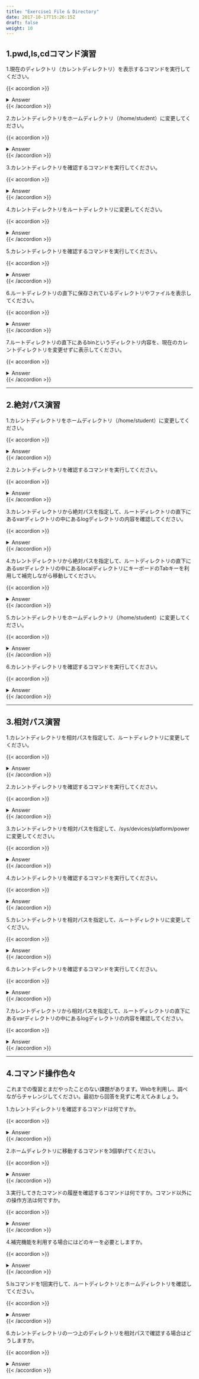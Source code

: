 ```yaml
---
title: "Exercise1 File & Directory"
date: 2017-10-17T15:26:15Z
draft: false
weight: 10
---
```


## 1.pwd,ls,cdコマンド演習

1.現在のディレクトリ（カレントディレクトリ）を表示するコマンドを実行してください。

{{< accordion >}}
<details style="margin-top: 10px;">
<summary>Answer</summary>
<div>
<pre>
$ pwd
/home/student
</pre>
</div>
</details>
{{< /accordion >}}

2.カレントディレクトリをホームディレクトリ（/home/student）に変更してください。

{{< accordion >}}
<details style="margin-top: 10px;">
<summary>Answer</summary>
<div>
<pre>
$ cd
</pre>

<pre>
$ cd ~
</pre>

<pre>
$ cd
/home/student
</pre>
</div>
</details>
{{< /accordion >}}

3.カレントディレクトリを確認するコマンドを実行してください。

{{< accordion >}}
<details style="margin-top: 10px;">
<summary>Answer</summary>
<div>
<pre>
$ pwd
/home/student
</pre>
</div>
</details>
{{< /accordion >}}

4.カレントディレクトリをルートディレクトリに変更してください。

{{< accordion >}}
<details style="margin-top: 10px;">
<summary>Answer</summary>
<div>
<pre>
$ cd /
</pre>
</div>
</details>
{{< /accordion >}}

5.カレントディレクトリを確認するコマンドを実行してください。

{{< accordion >}}
<details style="margin-top: 10px;">
<summary>Answer</summary>
<div>
<pre>
$ pwd
/
</pre>
</div>
</details>
{{< /accordion >}}

6.ルートディレクトリの直下に保存されているディレクトリやファイルを表示してください。

{{< accordion >}}
<details style="margin-top: 10px;">
<summary>Answer</summary>
<div>
<pre>
$ ls /
bin   dev  home  lib64  mnt  proc  run   srv  tmp  var
boot  etc  lib   media  opt  root  sbin  sys  usr
</pre>

<pre>
//カレントディレクトリが「/」の場合は「ls」だけでも確認できます。
$ ls
bin   dev  home  lib64  mnt  proc  run   srv  tmp  var
boot  etc  lib   media  opt  root  sbin  sys  usr
</pre>
</div>
</details>
{{< /accordion >}}


7.ルートディレクトリの直下にあるbinというディレクトリ内容を、現在のカレントディレクトリを変更せずに表示してください。

{{< accordion >}}
<details style="margin-top: 10px;">
<summary>Answer</summary>
<div>
<pre>
$ ls /bin
  VGAuthService                        glxgears                       nl-neightbl-list                         sg_unmap
  WebKitWebDriver                      glxinfo                        nl-pktloc-lookup                         sg_verify
  X                                    glxinfo64                      nl-qdisc-add                             sg_vpd
  Xorg                                 gneqn                          nl-qdisc-delete                          sg_wr_mode
  Xvnc                                 gnome-boxes                    nl-qdisc-list                            sg_write_buffer
  Xwayland                             gnome-calculator               nl-route-add                             sg_write_long
 '['                                   gnome-characters               nl-route-delete                          sg_write_same
  ac                                   gnome-control-center           nl-route-get                             sg_write_verify
  aconnect                             gnome-disk-image-mounter       nl-route-list                            sg_write_x
  addr2line                            gnome-disks                    nl-rule-list                             sg_xcopy
  alias                                gnome-font-viewer              nl-tctree-list                           sg_zone
  alsaloop                             gnome-help                     nl-util-addr                             sginfo
  alsamixer                            gnome-keyring                  nm                                       sgm_dd
  alsatplg                             gnome-keyring-3                nm-connection-editor                     sgp_dd
  alsaunmute                           gnome-keyring-daemon           nm-online                                sh
  amidi                                gnome-logs                     nmcli                                    sha1hmac
  amixer                               gnome-screenshot               nmtui                                    sha1sum
  amuFormat.sh                         gnome-session                  nmtui-connect                            sha224hmac
  anaconda-cleanup                     gnome-session-custom-session   nmtui-edit                               sha224sum
  anaconda-disable-nm-ibft-plugin      gnome-session-inhibit          nmtui-hostname                           sha256hmac
  analog                               gnome-session-quit             nohup                                    sha256sum
  aplay                                gnome-session-selector         notify-send                              sha384hmac
  aplaymidi                            gnome-shell                    nproc                                    sha384sum
  appstream-compose                    gnome-shell-extension-prefs    nroff                                    sha512hmac
  appstream-util                       gnome-shell-extension-tool     nsenter                                  sha512sum
  apropos                              gnome-shell-perf-tool          nslookup                                 showconsolefont
  ar                                   gnome-software                 nsupdate                                 showkey
  arch                                 gnome-system-monitor           numad                                    showrgb
  arecord                              gnome-terminal                 numfmt                                   shred
  arecordmidi                          gnome-text-editor              objcopy                                  shuf
  arpaname                             gnome-thumbnail-font           objdump                                  sim_lsmplugin
  as                                   gnroff                         od                                       simc_lsmplugin
  aseqdump                             gpasswd                        oddjob_request                           size
  aseqnet                              gpg                            open                                     skill
  aserver                              gpg-agent                      openssl                                  slabtop
  aspell                               gpg-connect-agent              openvt                                   sleep
  at                                   gpg-error                      orc-bugreport                            sliceprint
  atq                                  gpg-zip                        orca                                     slirp4netns
  atrm                                 gpg2                           os-prober                                sndfile-resample
  attr                                 gpgconf                        osinfo-db-export                         snice
  audit2allow                          gpgparsemail                   osinfo-db-import                         soelim
  audit2why                            gpgsm                          osinfo-db-path                           sort
  aulast                               gpgsplit                       osinfo-db-validate                       sotruss
  aulastlog                            gpgv                           osinfo-detect                            soundstretch
  ausyscall                            gpgv2                          osinfo-install-script                    speak-ng
  authselect                           gpic                           osinfo-query                             speaker-test
  auvirt                               gpio-event-mon                 ostree                                   speech-dispatcher
  awk                                  gpio-hammer                    over                                     spell
  axfer                                gprof                          p11-kit                                  spice-vdagent
  b2sum                                gr2fonttest                    pacat                                    split
  baobab                               grep                           pacmd                                    sprof
  base32                               grilo-test-ui-0.3              pactl                                    sqlite3
  base64                               grl-inspect-0.3                padsp                                    sscg
  basename                             grl-launch-0.3                 padsp-32                                 ssh
  bash                                 groff                          pam-panel-icon                           ssh-add
  bashbug                              grops                          pamon                                    ssh-agent
  bashbug-64                           grotty                         panelctl                                 ssh-copy-id
  batch                                groups                         pango-list                               ssh-keygen
  bc                                   grub2-editenv                  pango-view                               ssh-keyscan
  bccmd                                grub2-file                     paperconf                                sss_ssh_authorizedkeys
  bdftopcf                             grub2-fstest                   paplay                                   sss_ssh_knownhostsproxy
  bg                                   grub2-glue-efi                 paps                                     start-pulseaudio-x11
  blkiomon                             grub2-kbdcomp                  parec                                    startx
  blkparse                             grub2-menulst2cfg              parecord                                 stat
  blkrawverify                         grub2-mkfont                   passwd                                   states
  blktrace                             grub2-mkimage                  paste                                    stdbuf
  bluemoon                             grub2-mklayout                 pasuspender                              strace
  bluetooth-sendto                     grub2-mknetdir                 pathchk                                  strace-log-merge
  bluetoothctl                         grub2-mkpasswd-pbkdf2          pax11publish                             strings
  bno_plot.py                          grub2-mkrelpath                pbm2ppa                                  strip
  boltctl                              grub2-mkrescue                 pbmtpg                                   stty
  bond2team                            grub2-mkstandalone             pchrt                                    su
  bootctl                              grub2-script-check             pdf2dsc                                  sudo
  brltty                               grub2-syslinux2cfg             pdf2ps                                   sudoedit
  brltty-atb                           gs                             pdfdetach                                sudoreplay
  brltty-config                        gsettings                      pdffonts                                 sum
  brltty-ctb                           gsettings-data-convert         pdfimages                                sushi
  brltty-ktb                           gsf-office-thumbnailer         pdfinfo                                  symlinks
  brltty-lsinc                         gsnd                           pdfseparate                              sync
  brltty-trtxt                         gsoelim                        pdfsig                                   systemctl
  brltty-ttb                           gst-inspect-1.0                pdftocairo                               systemd-analyze
  brltty-tune                          gst-launch-1.0                 pdftohtml                                systemd-ask-password
  broadwayd                            gst-stats-1.0                  pdftoppm                                 systemd-cat
  brotli                               gst-typefind-1.0               pdftops                                  systemd-cgls
  btattach                             gtar                           pdftotext                                systemd-cgtop
  btmon                                gtbl                           pdfunite                                 systemd-delta
  btrace                               gtf                            peekfd                                   systemd-detect-virt
  btrecord                             gtk-launch                     perl                                     systemd-escape
  btreplay                             gtk-query-immodules-2.0-64     perl5.26.3                               systemd-firstboot
  btt                                  gtk-query-immodules-3.0-64     perldoc                                  systemd-hwdb
  buildah                              gtk-update-icon-cache          pflags                                   systemd-inhibit
  bunzip2                              gtroff                         pgrep                                    systemd-machine-id-setup
  busctl                               gunzip                         pic                                      systemd-mount
  bwrap                                gupnp-dlna-info-2.0            piconv                                   systemd-notify
  bzcat                                gupnp-dlna-ls-profiles-2.0     pidof                                    systemd-nspawn
  bzcmp                                gzexe                          pigz                                     systemd-path
  bzdiff                               gzip                           pinentry                                 systemd-resolve
  bzegrep                              hash                           pinentry-curses                          systemd-run
  bzfgrep                              hciattach                      pinentry-gtk                             systemd-socket-activate
  bzgrep                               hciconfig                      pinentry-gtk-2                           systemd-stdio-bridge
  bzip2                                hcidump                        pinfo                                    systemd-sysusers
  bzip2recover                         hcitool                        ping                                     systemd-tmpfiles
  bzless                               head                           pinky                                    systemd-tty-ask-password-agent
  bzmore                               hex2hcd                        pip-3                                    systemd-umount
  c++filt                              hexdump                        pip-3.6                                  tabs
  ca-legacy                            host                           pip3                                     tac
  cairo-sphinx                         hostid                         pip3.6                                   tail
  cal                                  hostname                       pipewire                                 tar
  calibrate_ppa                        hostnamectl                    pitchplay                                taskset
  canberra-boot                        hunspell                       pkaction                                 tbl
  canberra-gtk-play                    i386                           pkcheck                                  teamd
  cancel                               ibdev2netdev                   pkcon                                    teamdctl
  cancel.cups                          ibus                           pkexec                                   teamnl
  captoinfo                            ibus-daemon                    pkg-config                               tee
  cat                                  ibus-setup                     pkgconf                                  test
  catchsegv                            iceauth                        pkill                                    test_ppa
  catman                               iconv                          pkla-admin-identities                    testlibraw
  cd                                   id                             pkla-check-authorization                 tgz
  cd-convert                           idiag-socket-details           pkmon                                    tic
  cd-create-profile                    idn                            pkttyagent                               time
  cd-drive                             iecset                         pldd                                     timedatectl
  cd-fix-profile                       iio_event_monitor              plistutil                                timeout
  cd-iccdump                           iio_generic_buffer             plymouth                                 tload
  cd-info                              info                           pmap                                     tmon
  cd-it8                               infocmp                        pnm2ppa                                  toe
  cd-paranoia                          infotocap                      pod2man                                  top
  cd-read                              install                        pod2text                                 totem
  cdda-player                          instperf                       pod2usage                                totem-video-thumbnailer
  celtdec051                           ionice                         podman                                   touch
  celtenc051                           ipcalc                         post-grohtml                             tpm2_activatecredential
  centrino-decode                      ipcmk                          powernow-k8-decode                       tpm2_certify
  chacl                                ipcrm                          ppdc                                     tpm2_create
  chage                                ipcs                           ppdhtml                                  tpm2_createpolicy
  chardetect                           iptc                           ppdi                                     tpm2_createprimary
  chattr                               isdv4-serial-inputattach       ppdmerge                                 tpm2_dictionarylockout
  chcat                                iso-info                       ppdpo                                    tpm2_encryptdecrypt
  chcon                                iso-read                       pr                                       tpm2_evictcontrol
  checkmodule                          isodebug                       pre-grohtml                              tpm2_getcap
  checkpolicy                          isodump                        precat                                   tpm2_getmanufec
  cheese                               isoinfo                        preconv                                  tpm2_getpubak
  chfn                                 isosize                        preunzip                                 tpm2_getpubek
  chgrp                                isovfy                         prezip                                   tpm2_getrandom
  chmem                                ispell                         prezip-bin                               tpm2_hash
  chmod                                itstool                        printenv                                 tpm2_hmac
  chown                                jimsh                          printf                                   tpm2_listpersistent
  chrome-gnome-shell                   jobs                           prlimit                                  tpm2_load
  chronyc                              join                           prtstat                                  tpm2_loadexternal
  chrt                                 jose                           ps                                       tpm2_makecredential
  chsh                                 journalctl                     ps2ascii                                 tpm2_nvdefine
  chvt                                 json_reformat                  ps2epsi                                  tpm2_nvlist
  ciptool                              json_verify                    ps2pdf                                   tpm2_nvread
  cksum                                kbd_mode                       ps2pdf12                                 tpm2_nvreadlock
  clear                                kbdinfo                        ps2pdf13                                 tpm2_nvrelease
  clevis                               kbdrate                        ps2pdf14                                 tpm2_nvwrite
  clevis-decrypt                       kbxutil                        ps2pdfwr                                 tpm2_pcrevent
  clevis-decrypt-sss                   kdumpctl                       ps2ps                                    tpm2_pcrextend
  clevis-decrypt-tang                  kernel-install                 ps2ps2                                   tpm2_pcrlist
  clevis-decrypt-tpm2                  keyctl                         psfaddtable                              tpm2_quote
  clevis-encrypt-sss                   kill                           psfgettable                              tpm2_rc_decode
  clevis-encrypt-tang                  killall                        psfstriptable                            tpm2_readpublic
  clevis-encrypt-tpm2                  kmod                           psfxtable                                tpm2_rsadecrypt
  clevis-luks-bind                     kvm_stat                       pslog                                    tpm2_rsaencrypt
  clevis-luks-unbind                   l2ping                         pstree                                   tpm2_send
  clevis-luks-unlock                   l2test                         pstree.x11                               tpm2_sign
  cmp                                  last                           ptaskset                                 tpm2_startup
  cockpit-bridge                       lastb                          ptx                                      tpm2_takeownership
  col                                  lastcomm                       pulseaudio                               tpm2_unseal
  colcrt                               lastlog                        pwd                                      tpm2_verifysignature
  colormgr                             lchfn                          pwdx                                     tput
  colrm                                lchsh                          pwmake                                   tr
  column                               ld                             pwscore                                  tracepath
  comm                                 ld.bfd                         pydoc-3                                  tracker
  command                              ld.gold                        pydoc3                                   tree
  compress                             ldd                            pydoc3.6                                 troff
  consolehelper                        less                           python3                                  true
  consolehelper-gtk                    lessecho                       python3.6                                truncate
  coredumpctl                          lesskey                        python3.6m                               trust
  cp                                   lesspipe.sh                    pyvenv-3                                 tset
  cpio                                 lexgrog                        pyvenv-3.6                               tsort
  cpupower                             libieee1284_test               qemu-ga                                  tty
  cronnext                             libinput                       qemu-img                                 turbostat
  crontab                              libtar                         qemu-io                                  type
  csplit                               libwacom-list-local-devices    qemu-keymap                              tzselect
  csslint-0.6                          link                           qemu-nbd                                 ucs2any
  cups-calibrate                       linux-boot-prober              qemu-pr-helper                           udevadm
  cupstestdsc                          linux32                        qmi-firmware-update                      udisksctl
  cupstestppd                          linux64                        qmi-network                              ul
  curl                                 liveinst                       qmicli                                   ulimit
  cut                                  ln                             quota                                    ulockmgr_server
  cvt                                  loadkeys                       quotasync                                umask
  cvtsudoers                           loadunimap                     ranlib                                   umax_pp
  date                                 locale                         rarian-example                           umount
  db_archive                           localectl                      rarian-sk-config                         unalias
  db_checkpoint                        localedef                      rarian-sk-extract                        uname
  db_deadlock                          locate                         rarian-sk-gen-uuid                       uname26
  db_dump                              logger                         rarian-sk-get-cl                         uncompress
  db_dump185                           login                          rarian-sk-get-content-list               unexpand
  db_hotbackup                         loginctl                       rarian-sk-get-extended-content-list      unicode_start
  db_load                              logname                        rarian-sk-get-scripts                    unicode_stop
  db_log_verify                        look                           rarian-sk-install                        uniq
  db_printlog                          lp                             rarian-sk-migrate                        unix2dos
  db_recover                           lp.cups                        rarian-sk-preinstall                     unix2mac
  db_replicate                         lpoptions                      rarian-sk-rebuild                        unlink
  db_stat                              lpq                            rarian-sk-update                         unlz4
  db_tuner                             lpq.cups                       raw                                      unpigz
  db_upgrade                           lpr                            rctest                                   unshare
  db_verify                            lpr.cups                       read                                     unversioned-python
  dbilogstrip                          lprm                           readelf                                  unxz
  dbiprof                              lprm.cups                      readlink                                 unzip
  dbus-binding-tool                    lpstat                         readmult                                 unzipsfx
  dbus-cleanup-sockets                 lpstat.cups                    realpath                                 update-ca-trust
  dbus-daemon                          ls                             recode-sr-latin                          update-crypto-policies
  dbus-launch                          lsattr                         red                                      update-desktop-database
  dbus-monitor                         lsblk                          rename                                   update-gtk-immodules
  dbus-run-session                     lscpu                          renew-dummy-cert                         update-mime-database
  dbus-send                            lsgpio                         renice                                   updatedb
  dbus-test-tool                       lsiio                          report-cli                               upower
  dbus-update-activation-environment   lsinitrd                       report-gtk                               uptime
  dbus-uuidgen                         lsipc                          reporter-rhtsupport                      usb-devices
  dc                                   lslocks                        reporter-upload                          usbhid-dump
  dconf                                lslogins                       rescan-scsi-bus.sh                       userformat
  dd                                   lsmcli                         reset                                    userinfo
  deallocvt                            lsmd                           resizecons                               usermount
  delv                                 lsmem                          resolvectl                               userpasswd
  desktop-file-edit                    lsns                           rev                                      users
  desktop-file-install                 lsof                           rfcomm                                   usleep
  desktop-file-validate                lsscsi                         rm                                       utmpdump
  detect_ppa                           lsusb                          rmdir                                    uuidgen
  df                                   lsusb.py                       rnano                                    uuidparse
  dfu-tool                             lua                            rngtest                                  uz
  diff                                 luac                           rofiles-fuse                             vdir
  diff3                                luksmeta                       rpcbind                                  vdo
  diffpp                               lz                             rpcinfo                                  vdodmeventd
  dig                                  lz4                            rpm                                      vdodumpconfig
  dir                                  lz4c                           rpm2archive                              vdoforcerebuild
  dircolors                            lz4cat                         rpm2cpio                                 vdoformat
  dirmngr                              lzop                           rpmdb                                    vdoprepareupgrade
  dirmngr-client                       mac2unix                       rpmkeys                                  vdoreadonly
  dirname                              machinectl                     rpmquery                                 vdostats
  dmesg                                make-dummy-cert                rpmverify                                verify_blkparse
  dnf                                  makedb                         rsync                                    vi
  dnf-3                                man                            rsyslog-recover-qi.pl                    view
  dnsdomainname                        mandb                          run-parts                                vim
  domainname                           manpath                        run-with-aspell                          vimdiff
  dos2unix                             mapscrn                        runc                                     vimtutor
  dracut                               mattrib                        runcon                                   vlock
  driverless                           mbadblocks                     rvi                                      vm-support
  du                                   mbim-network                   rview                                    vmhgfs-fuse
  dumpiso                              mbimcli                        rvim                                     vmstat
  dumpkeys                             mcat                           rxe_cfg                                  vmtoolsd
  dvcont                               mcd                            sandbox                                  vmware-checkvm
  dwp                                  mcheck                         sane-find-scanner                        vmware-guestproxycerttool
  easy_install-3                       mclasserase                    satyr                                    vmware-hgfsclient
  easy_install-3.6                     mcomp                          sbcdec                                   vmware-namespace-cmd
  echo                                 mcookie                        sbcenc                                   vmware-rpctool
  ed                                   mcopy                          sbcinfo                                  vmware-toolbox-cmd
  edid-decode                          mcpp                           scanimage                                vmware-user
  egrep                                md5sum                         scp                                      vmware-user-suid-wrapper
  eject                                mdel                           scp-dbus-service                         vmware-vgauth-cmd
  elfedit                              mdeltree                       script                                   vmware-vmblock-fuse
  encguess                             mdir                           scriptreplay                             vmware-xferlogs
  enchant-2                            mdu                            scrollkeeper-config                      vncconfig
  enchant-lsmod-2                      mesg                           scrollkeeper-extract                     vncpasswd
  enscript                             metacity                       scrollkeeper-gen-seriesid                vstp
  env                                  metacity-message               scrollkeeper-get-cl                      w
  envsubst                             mformat                        scrollkeeper-get-content-list            wait
  eog                                  minfo                          scrollkeeper-get-extended-content-list   wall
  eps2eps                              mkafmmap                       scrollkeeper-get-index-from-docpath      watch
  eqn                                  mkdir                          scrollkeeper-get-toc-from-docpath        watchgnupg
  escputil                             mkfifo                         scrollkeeper-get-toc-from-id             wavpack
  espeak-ng                            mkfontdir                      scrollkeeper-install                     wc
  eutp                                 mkfontscale                    scrollkeeper-preinstall                  wdctl
  evince                               mkhybrid                       scrollkeeper-rebuilddb                   wget
  evince-previewer                     mkinitrd                       scrollkeeper-uninstall                   whatis
  evince-thumbnailer                   mkisofs                        scrollkeeper-update                      whereis
  evmctl                               mkmanifest                     scsi-rescan                              which
  ex                                   mknod                          scsi_logging_level                       whiptail
  exempi                               mkrfc2734                      scsi_mandat                              who
  exiv2                                mktemp                         scsi_readcap                             whoami
  expand                               mlabel                         scsi_ready                               wnck-urgency-monitor
  expr                                 mmc-tool                       scsi_satl                                word-list-compress
  factor                               mmcli                          scsi_start                               write
  fallocate                            mmd                            scsi_stop                                wvgain
  false                                mmount                         scsi_temperature                         wvtag
  fc                                   mmove                          sdiff                                    wvunpack
  fc-cache                             modulemd-validator-v1          sdptool                                  x86_64
  fc-cache-64                          monitor-sensor                 sealert                                  x86_64-redhat-linux-gnu-pkg-config
  fc-cat                               more                           secon                                    x86_energy_perf_policy
  fc-conflist                          mount                          secret-tool                              xargs
  fc-list                              mountpoint                     sed                                      xauth
  fc-match                             mousetweaks                    sedismod                                 xbrlapi
  fc-pattern                           mpartition                     sedispol                                 xdg-desktop-icon
  fc-query                             mpris-proxy                    semodule_expand                          xdg-desktop-menu
  fc-scan                              mrd                            semodule_link                            xdg-email
  fc-validate                          mren                           semodule_package                         xdg-icon-resource
  fg                                   msgattrib                      semodule_unpackage                       xdg-mime
  fgconsole                            msgcat                         sendiso                                  xdg-open
  fgrep                                msgcmp                         seq                                      xdg-screensaver
  file                                 msgcomm                        sessreg                                  xdg-settings
  file-roller                          msgconv                        setarch                                  xdg-user-dir
  fincore                              msgen                          setfacl                                  xdg-user-dirs-gtk-update
  find                                 msgexec                        setfattr                                 xdg-user-dirs-update
  findmnt                              msgfilter                      setfont                                  xdpyinfo
  fips-finish-install                  msgfmt                         setkeycodes                              xdriinfo
  fips-mode-setup                      msggrep                        setleds                                  xev
  fipscheck                            msginit                        setmetamode                              xgamma
  fipshmac                             msgmerge                       setpriv                                  xgettext
  firefox                              msgunfmt                       setsid                                   xhost
  firewall-cmd                         msguniq                        setterm                                  xinit
  firewall-offline-cmd                 mshortname                     setup-nsssysinit                         xinput
  flatpak                              mshowfat                       setup-nsssysinit.sh                      xkbcomp
  flatpak-bisect                       mtools                         setvtrgb                                 xkill
  flatpak-coredumpctl                  mtoolstest                     setxkbmap                                xlsatoms
  flock                                mtype                          sftp                                     xlsclients
  fmt                                  mutter                         sg                                       xlsfonts
  fold                                 mv                             sg_bg_ctl                                xmlcatalog
  fonttosfnt                           mxtar                          sg_compare_and_write                     xmllint
  foomatic-rip                         mzip                           sg_copy_results                          xmlsec1
  fprintd-delete                       namei                          sg_dd                                    xmlwf
  fprintd-enroll                       nano                           sg_decode_sense                          xmodmap
  fprintd-list                         nautilus                       sg_emc_trespass                          xorg-x11-fonts-update-dirs
  fprintd-verify                       nautilus-autorun-software      sg_format                                xprop
  free                                 nautilus-sendto                sg_get_config                            xrandr
  fribidi                              nc                             sg_get_lba_status                        xrdb
  funzip                               ncat                           sg_ident                                 xrefresh
  fuse-overlayfs                       ndctl                          sg_inq                                   xset
  fusermount                           ndptool                        sg_logs                                  xsetpointer
  fwupdmgr                             nenscript                      sg_luns                                  xsetroot
  g13                                  neqn                           sg_map                                   xsetwacom
  gapplication                         netstat                        sg_map26                                 xsltproc
  gatttool                             newgidmap                      sg_modes                                 xstdcmap
  gawk                                 newgrp                         sg_opcodes                               xvinfo
  gcalccmd                             newuidmap                      sg_persist                               xwininfo
  gcm-calibrate                        nf-ct-add                      sg_prevent                               xxd
  gcm-import                           nf-ct-list                     sg_raw                                   xz
  gcm-inspect                          nf-exp-add                     sg_rbuf                                  xzcat
  gcm-picker                           nf-exp-delete                  sg_rdac                                  xzcmp
  gcm-viewer                           nf-exp-list                    sg_read                                  xzdec
  gconf-merge-tree                     nf-log                         sg_read_attr                             xzdiff
  gconftool-2                          nf-monitor                     sg_read_block_limits                     xzegrep
  gcr-viewer                           nf-queue                       sg_read_buffer                           xzfgrep
  gdbm_dump                            ngettext                       sg_read_long                             xzgrep
  gdbm_load                            nice                           sg_readcap                               xzless
  gdbmtool                             nisdomainname                  sg_reassign                              xzmore
  gdbus                                nl                             sg_referrals                             yelp
  gdk-pixbuf-query-loaders-64          nl-addr-add                    sg_rep_zones                             yelp-build
  gdk-pixbuf-thumbnailer               nl-addr-delete                 sg_requests                              yelp-check
  gdmflexiserver                       nl-addr-list                   sg_reset                                 yelp-new
  gedit                                nl-class-add                   sg_reset_wp                              yes
  gencat                               nl-class-delete                sg_rmsn                                  ypdomainname
  genisoimage                          nl-class-list                  sg_rtpg                                  yum
  genl-ctrl-list                       nl-classid-lookup              sg_safte                                 zcat
  geqn                                 nl-cls-add                     sg_sanitize                              zcmp
  getconf                              nl-cls-delete                  sg_sat_identify                          zdiff
  getent                               nl-cls-list                    sg_sat_phy_event                         zegrep
  getfacl                              nl-fib-lookup                  sg_sat_read_gplog                        zenity
  getfattr                             nl-link-enslave                sg_sat_set_features                      zfgrep
  getkeycodes                          nl-link-ifindex2name           sg_scan                                  zforce
  getopt                               nl-link-list                   sg_seek                                  zgrep
  getopts                              nl-link-name2ifindex           sg_senddiag                              zip
  gettext                              nl-link-release                sg_ses                                   zipcloak
  gettext.sh                           nl-link-set                    sg_ses_microcode                         zipgrep
  ghostscript                          nl-link-stats                  sg_start                                 zipinfo
  gio                                  nl-list-caches                 sg_stpg                                  zipnote
  gio-querymodules-64                  nl-list-sockets                sg_stream_ctl                            zipsplit
  gjs                                  nl-monitor                     sg_sync                                  zless
  gjs-console                          nl-neigh-add                   sg_test_rwbuf                            zmore
  gkbd-keyboard-display                nl-neigh-delete                sg_timestamp                             znew
  glib-compile-schemas                 nl-neigh-list                  sg_turs                                  zsoelim
</pre>

<pre>
//カレントディレクトリが「/」の場合は「/」無しでも確認できます。
$ ls bin
VGAuthService                        glxgears                       nl-neightbl-list                         sg_unmap
WebKitWebDriver                      glxinfo                        nl-pktloc-lookup                         sg_verify
X                                    glxinfo64                      nl-qdisc-add                             sg_vpd
Xorg                                 gneqn                          nl-qdisc-delete                          sg_wr_mode
Xvnc                                 gnome-boxes                    nl-qdisc-list                            sg_write_buffer
Xwayland                             gnome-calculator               nl-route-add                             sg_write_long
'['                                   gnome-characters               nl-route-delete                          sg_write_same
ac                                   gnome-control-center           nl-route-get                             sg_write_verify
aconnect                             gnome-disk-image-mounter       nl-route-list                            sg_write_x
addr2line                            gnome-disks                    nl-rule-list                             sg_xcopy
alias                                gnome-font-viewer              nl-tctree-list                           sg_zone
alsaloop                             gnome-help                     nl-util-addr                             sginfo
alsamixer                            gnome-keyring                  nm                                       sgm_dd
alsatplg                             gnome-keyring-3                nm-connection-editor                     sgp_dd
alsaunmute                           gnome-keyring-daemon           nm-online                                sh
amidi                                gnome-logs                     nmcli                                    sha1hmac
amixer                               gnome-screenshot               nmtui                                    sha1sum
amuFormat.sh                         gnome-session                  nmtui-connect                            sha224hmac
anaconda-cleanup                     gnome-session-custom-session   nmtui-edit                               sha224sum
anaconda-disable-nm-ibft-plugin      gnome-session-inhibit          nmtui-hostname                           sha256hmac
analog                               gnome-session-quit             nohup                                    sha256sum
aplay                                gnome-session-selector         notify-send                              sha384hmac
aplaymidi                            gnome-shell                    nproc                                    sha384sum
appstream-compose                    gnome-shell-extension-prefs    nroff                                    sha512hmac
appstream-util                       gnome-shell-extension-tool     nsenter                                  sha512sum
apropos                              gnome-shell-perf-tool          nslookup                                 showconsolefont
ar                                   gnome-software                 nsupdate                                 showkey
arch                                 gnome-system-monitor           numad                                    showrgb
arecord                              gnome-terminal                 numfmt                                   shred
arecordmidi                          gnome-text-editor              objcopy                                  shuf
arpaname                             gnome-thumbnail-font           objdump                                  sim_lsmplugin
as                                   gnroff                         od                                       simc_lsmplugin
aseqdump                             gpasswd                        oddjob_request                           size
aseqnet                              gpg                            open                                     skill
aserver                              gpg-agent                      openssl                                  slabtop
aspell                               gpg-connect-agent              openvt                                   sleep
at                                   gpg-error                      orc-bugreport                            sliceprint
atq                                  gpg-zip                        orca                                     slirp4netns
atrm                                 gpg2                           os-prober                                sndfile-resample
attr                                 gpgconf                        osinfo-db-export                         snice
audit2allow                          gpgparsemail                   osinfo-db-import                         soelim
audit2why                            gpgsm                          osinfo-db-path                           sort
aulast                               gpgsplit                       osinfo-db-validate                       sotruss
aulastlog                            gpgv                           osinfo-detect                            soundstretch
ausyscall                            gpgv2                          osinfo-install-script                    speak-ng
authselect                           gpic                           osinfo-query                             speaker-test
auvirt                               gpio-event-mon                 ostree                                   speech-dispatcher
awk                                  gpio-hammer                    over                                     spell
axfer                                gprof                          p11-kit                                  spice-vdagent
b2sum                                gr2fonttest                    pacat                                    split
baobab                               grep                           pacmd                                    sprof
base32                               grilo-test-ui-0.3              pactl                                    sqlite3
base64                               grl-inspect-0.3                padsp                                    sscg
basename                             grl-launch-0.3                 padsp-32                                 ssh
bash                                 groff                          pam-panel-icon                           ssh-add
bashbug                              grops                          pamon                                    ssh-agent
bashbug-64                           grotty                         panelctl                                 ssh-copy-id
batch                                groups                         pango-list                               ssh-keygen
bc                                   grub2-editenv                  pango-view                               ssh-keyscan
bccmd                                grub2-file                     paperconf                                sss_ssh_authorizedkeys
bdftopcf                             grub2-fstest                   paplay                                   sss_ssh_knownhostsproxy
bg                                   grub2-glue-efi                 paps                                     start-pulseaudio-x11
blkiomon                             grub2-kbdcomp                  parec                                    startx
blkparse                             grub2-menulst2cfg              parecord                                 stat
blkrawverify                         grub2-mkfont                   passwd                                   states
blktrace                             grub2-mkimage                  paste                                    stdbuf
bluemoon                             grub2-mklayout                 pasuspender                              strace
bluetooth-sendto                     grub2-mknetdir                 pathchk                                  strace-log-merge
bluetoothctl                         grub2-mkpasswd-pbkdf2          pax11publish                             strings
bno_plot.py                          grub2-mkrelpath                pbm2ppa                                  strip
boltctl                              grub2-mkrescue                 pbmtpg                                   stty
bond2team                            grub2-mkstandalone             pchrt                                    su
bootctl                              grub2-script-check             pdf2dsc                                  sudo
brltty                               grub2-syslinux2cfg             pdf2ps                                   sudoedit
brltty-atb                           gs                             pdfdetach                                sudoreplay
brltty-config                        gsettings                      pdffonts                                 sum
brltty-ctb                           gsettings-data-convert         pdfimages                                sushi
brltty-ktb                           gsf-office-thumbnailer         pdfinfo                                  symlinks
brltty-lsinc                         gsnd                           pdfseparate                              sync
brltty-trtxt                         gsoelim                        pdfsig                                   systemctl
brltty-ttb                           gst-inspect-1.0                pdftocairo                               systemd-analyze
brltty-tune                          gst-launch-1.0                 pdftohtml                                systemd-ask-password
broadwayd                            gst-stats-1.0                  pdftoppm                                 systemd-cat
brotli                               gst-typefind-1.0               pdftops                                  systemd-cgls
btattach                             gtar                           pdftotext                                systemd-cgtop
btmon                                gtbl                           pdfunite                                 systemd-delta
btrace                               gtf                            peekfd                                   systemd-detect-virt
btrecord                             gtk-launch                     perl                                     systemd-escape
btreplay                             gtk-query-immodules-2.0-64     perl5.26.3                               systemd-firstboot
btt                                  gtk-query-immodules-3.0-64     perldoc                                  systemd-hwdb
buildah                              gtk-update-icon-cache          pflags                                   systemd-inhibit
bunzip2                              gtroff                         pgrep                                    systemd-machine-id-setup
busctl                               gunzip                         pic                                      systemd-mount
bwrap                                gupnp-dlna-info-2.0            piconv                                   systemd-notify
bzcat                                gupnp-dlna-ls-profiles-2.0     pidof                                    systemd-nspawn
bzcmp                                gzexe                          pigz                                     systemd-path
bzdiff                               gzip                           pinentry                                 systemd-resolve
bzegrep                              hash                           pinentry-curses                          systemd-run
bzfgrep                              hciattach                      pinentry-gtk                             systemd-socket-activate
bzgrep                               hciconfig                      pinentry-gtk-2                           systemd-stdio-bridge
bzip2                                hcidump                        pinfo                                    systemd-sysusers
bzip2recover                         hcitool                        ping                                     systemd-tmpfiles
bzless                               head                           pinky                                    systemd-tty-ask-password-agent
bzmore                               hex2hcd                        pip-3                                    systemd-umount
c++filt                              hexdump                        pip-3.6                                  tabs
ca-legacy                            host                           pip3                                     tac
cairo-sphinx                         hostid                         pip3.6                                   tail
cal                                  hostname                       pipewire                                 tar
calibrate_ppa                        hostnamectl                    pitchplay                                taskset
canberra-boot                        hunspell                       pkaction                                 tbl
canberra-gtk-play                    i386                           pkcheck                                  teamd
cancel                               ibdev2netdev                   pkcon                                    teamdctl
cancel.cups                          ibus                           pkexec                                   teamnl
captoinfo                            ibus-daemon                    pkg-config                               tee
cat                                  ibus-setup                     pkgconf                                  test
catchsegv                            iceauth                        pkill                                    test_ppa
catman                               iconv                          pkla-admin-identities                    testlibraw
cd                                   id                             pkla-check-authorization                 tgz
cd-convert                           idiag-socket-details           pkmon                                    tic
cd-create-profile                    idn                            pkttyagent                               time
cd-drive                             iecset                         pldd                                     timedatectl
cd-fix-profile                       iio_event_monitor              plistutil                                timeout
cd-iccdump                           iio_generic_buffer             plymouth                                 tload
cd-info                              info                           pmap                                     tmon
cd-it8                               infocmp                        pnm2ppa                                  toe
cd-paranoia                          infotocap                      pod2man                                  top
cd-read                              install                        pod2text                                 totem
cdda-player                          instperf                       pod2usage                                totem-video-thumbnailer
celtdec051                           ionice                         podman                                   touch
celtenc051                           ipcalc                         post-grohtml                             tpm2_activatecredential
centrino-decode                      ipcmk                          powernow-k8-decode                       tpm2_certify
chacl                                ipcrm                          ppdc                                     tpm2_create
chage                                ipcs                           ppdhtml                                  tpm2_createpolicy
chardetect                           iptc                           ppdi                                     tpm2_createprimary
chattr                               isdv4-serial-inputattach       ppdmerge                                 tpm2_dictionarylockout
chcat                                iso-info                       ppdpo                                    tpm2_encryptdecrypt
chcon                                iso-read                       pr                                       tpm2_evictcontrol
checkmodule                          isodebug                       pre-grohtml                              tpm2_getcap
checkpolicy                          isodump                        precat                                   tpm2_getmanufec
cheese                               isoinfo                        preconv                                  tpm2_getpubak
chfn                                 isosize                        preunzip                                 tpm2_getpubek
chgrp                                isovfy                         prezip                                   tpm2_getrandom
chmem                                ispell                         prezip-bin                               tpm2_hash
chmod                                itstool                        printenv                                 tpm2_hmac
chown                                jimsh                          printf                                   tpm2_listpersistent
chrome-gnome-shell                   jobs                           prlimit                                  tpm2_load
chronyc                              join                           prtstat                                  tpm2_loadexternal
chrt                                 jose                           ps                                       tpm2_makecredential
chsh                                 journalctl                     ps2ascii                                 tpm2_nvdefine
chvt                                 json_reformat                  ps2epsi                                  tpm2_nvlist
ciptool                              json_verify                    ps2pdf                                   tpm2_nvread
cksum                                kbd_mode                       ps2pdf12                                 tpm2_nvreadlock
clear                                kbdinfo                        ps2pdf13                                 tpm2_nvrelease
clevis                               kbdrate                        ps2pdf14                                 tpm2_nvwrite
clevis-decrypt                       kbxutil                        ps2pdfwr                                 tpm2_pcrevent
clevis-decrypt-sss                   kdumpctl                       ps2ps                                    tpm2_pcrextend
clevis-decrypt-tang                  kernel-install                 ps2ps2                                   tpm2_pcrlist
clevis-decrypt-tpm2                  keyctl                         psfaddtable                              tpm2_quote
clevis-encrypt-sss                   kill                           psfgettable                              tpm2_rc_decode
clevis-encrypt-tang                  killall                        psfstriptable                            tpm2_readpublic
clevis-encrypt-tpm2                  kmod                           psfxtable                                tpm2_rsadecrypt
clevis-luks-bind                     kvm_stat                       pslog                                    tpm2_rsaencrypt
clevis-luks-unbind                   l2ping                         pstree                                   tpm2_send
clevis-luks-unlock                   l2test                         pstree.x11                               tpm2_sign
cmp                                  last                           ptaskset                                 tpm2_startup
cockpit-bridge                       lastb                          ptx                                      tpm2_takeownership
col                                  lastcomm                       pulseaudio                               tpm2_unseal
colcrt                               lastlog                        pwd                                      tpm2_verifysignature
colormgr                             lchfn                          pwdx                                     tput
colrm                                lchsh                          pwmake                                   tr
column                               ld                             pwscore                                  tracepath
comm                                 ld.bfd                         pydoc-3                                  tracker
command                              ld.gold                        pydoc3                                   tree
compress                             ldd                            pydoc3.6                                 troff
consolehelper                        less                           python3                                  true
consolehelper-gtk                    lessecho                       python3.6                                truncate
coredumpctl                          lesskey                        python3.6m                               trust
cp                                   lesspipe.sh                    pyvenv-3                                 tset
cpio                                 lexgrog                        pyvenv-3.6                               tsort
cpupower                             libieee1284_test               qemu-ga                                  tty
cronnext                             libinput                       qemu-img                                 turbostat
crontab                              libtar                         qemu-io                                  type
csplit                               libwacom-list-local-devices    qemu-keymap                              tzselect
csslint-0.6                          link                           qemu-nbd                                 ucs2any
cups-calibrate                       linux-boot-prober              qemu-pr-helper                           udevadm
cupstestdsc                          linux32                        qmi-firmware-update                      udisksctl
cupstestppd                          linux64                        qmi-network                              ul
curl                                 liveinst                       qmicli                                   ulimit
cut                                  ln                             quota                                    ulockmgr_server
cvt                                  loadkeys                       quotasync                                umask
cvtsudoers                           loadunimap                     ranlib                                   umax_pp
date                                 locale                         rarian-example                           umount
db_archive                           localectl                      rarian-sk-config                         unalias
db_checkpoint                        localedef                      rarian-sk-extract                        uname
db_deadlock                          locate                         rarian-sk-gen-uuid                       uname26
db_dump                              logger                         rarian-sk-get-cl                         uncompress
db_dump185                           login                          rarian-sk-get-content-list               unexpand
db_hotbackup                         loginctl                       rarian-sk-get-extended-content-list      unicode_start
db_load                              logname                        rarian-sk-get-scripts                    unicode_stop
db_log_verify                        look                           rarian-sk-install                        uniq
db_printlog                          lp                             rarian-sk-migrate                        unix2dos
db_recover                           lp.cups                        rarian-sk-preinstall                     unix2mac
db_replicate                         lpoptions                      rarian-sk-rebuild                        unlink
db_stat                              lpq                            rarian-sk-update                         unlz4
db_tuner                             lpq.cups                       raw                                      unpigz
db_upgrade                           lpr                            rctest                                   unshare
db_verify                            lpr.cups                       read                                     unversioned-python
dbilogstrip                          lprm                           readelf                                  unxz
dbiprof                              lprm.cups                      readlink                                 unzip
dbus-binding-tool                    lpstat                         readmult                                 unzipsfx
dbus-cleanup-sockets                 lpstat.cups                    realpath                                 update-ca-trust
dbus-daemon                          ls                             recode-sr-latin                          update-crypto-policies
dbus-launch                          lsattr                         red                                      update-desktop-database
dbus-monitor                         lsblk                          rename                                   update-gtk-immodules
dbus-run-session                     lscpu                          renew-dummy-cert                         update-mime-database
dbus-send                            lsgpio                         renice                                   updatedb
dbus-test-tool                       lsiio                          report-cli                               upower
dbus-update-activation-environment   lsinitrd                       report-gtk                               uptime
dbus-uuidgen                         lsipc                          reporter-rhtsupport                      usb-devices
dc                                   lslocks                        reporter-upload                          usbhid-dump
dconf                                lslogins                       rescan-scsi-bus.sh                       userformat
dd                                   lsmcli                         reset                                    userinfo
deallocvt                            lsmd                           resizecons                               usermount
delv                                 lsmem                          resolvectl                               userpasswd
desktop-file-edit                    lsns                           rev                                      users
desktop-file-install                 lsof                           rfcomm                                   usleep
desktop-file-validate                lsscsi                         rm                                       utmpdump
detect_ppa                           lsusb                          rmdir                                    uuidgen
df                                   lsusb.py                       rnano                                    uuidparse
dfu-tool                             lua                            rngtest                                  uz
diff                                 luac                           rofiles-fuse                             vdir
diff3                                luksmeta                       rpcbind                                  vdo
diffpp                               lz                             rpcinfo                                  vdodmeventd
dig                                  lz4                            rpm                                      vdodumpconfig
dir                                  lz4c                           rpm2archive                              vdoforcerebuild
dircolors                            lz4cat                         rpm2cpio                                 vdoformat
dirmngr                              lzop                           rpmdb                                    vdoprepareupgrade
dirmngr-client                       mac2unix                       rpmkeys                                  vdoreadonly
dirname                              machinectl                     rpmquery                                 vdostats
dmesg                                make-dummy-cert                rpmverify                                verify_blkparse
dnf                                  makedb                         rsync                                    vi
dnf-3                                man                            rsyslog-recover-qi.pl                    view
dnsdomainname                        mandb                          run-parts                                vim
domainname                           manpath                        run-with-aspell                          vimdiff
dos2unix                             mapscrn                        runc                                     vimtutor
dracut                               mattrib                        runcon                                   vlock
driverless                           mbadblocks                     rvi                                      vm-support
du                                   mbim-network                   rview                                    vmhgfs-fuse
dumpiso                              mbimcli                        rvim                                     vmstat
dumpkeys                             mcat                           rxe_cfg                                  vmtoolsd
dvcont                               mcd                            sandbox                                  vmware-checkvm
dwp                                  mcheck                         sane-find-scanner                        vmware-guestproxycerttool
easy_install-3                       mclasserase                    satyr                                    vmware-hgfsclient
easy_install-3.6                     mcomp                          sbcdec                                   vmware-namespace-cmd
echo                                 mcookie                        sbcenc                                   vmware-rpctool
ed                                   mcopy                          sbcinfo                                  vmware-toolbox-cmd
edid-decode                          mcpp                           scanimage                                vmware-user
egrep                                md5sum                         scp                                      vmware-user-suid-wrapper
eject                                mdel                           scp-dbus-service                         vmware-vgauth-cmd
elfedit                              mdeltree                       script                                   vmware-vmblock-fuse
encguess                             mdir                           scriptreplay                             vmware-xferlogs
enchant-2                            mdu                            scrollkeeper-config                      vncconfig
enchant-lsmod-2                      mesg                           scrollkeeper-extract                     vncpasswd
enscript                             metacity                       scrollkeeper-gen-seriesid                vstp
env                                  metacity-message               scrollkeeper-get-cl                      w
envsubst                             mformat                        scrollkeeper-get-content-list            wait
eog                                  minfo                          scrollkeeper-get-extended-content-list   wall
eps2eps                              mkafmmap                       scrollkeeper-get-index-from-docpath      watch
eqn                                  mkdir                          scrollkeeper-get-toc-from-docpath        watchgnupg
escputil                             mkfifo                         scrollkeeper-get-toc-from-id             wavpack
espeak-ng                            mkfontdir                      scrollkeeper-install                     wc
eutp                                 mkfontscale                    scrollkeeper-preinstall                  wdctl
evince                               mkhybrid                       scrollkeeper-rebuilddb                   wget
evince-previewer                     mkinitrd                       scrollkeeper-uninstall                   whatis
evince-thumbnailer                   mkisofs                        scrollkeeper-update                      whereis
evmctl                               mkmanifest                     scsi-rescan                              which
ex                                   mknod                          scsi_logging_level                       whiptail
exempi                               mkrfc2734                      scsi_mandat                              who
exiv2                                mktemp                         scsi_readcap                             whoami
expand                               mlabel                         scsi_ready                               wnck-urgency-monitor
expr                                 mmc-tool                       scsi_satl                                word-list-compress
factor                               mmcli                          scsi_start                               write
fallocate                            mmd                            scsi_stop                                wvgain
false                                mmount                         scsi_temperature                         wvtag
fc                                   mmove                          sdiff                                    wvunpack
fc-cache                             modulemd-validator-v1          sdptool                                  x86_64
fc-cache-64                          monitor-sensor                 sealert                                  x86_64-redhat-linux-gnu-pkg-config
fc-cat                               more                           secon                                    x86_energy_perf_policy
fc-conflist                          mount                          secret-tool                              xargs
fc-list                              mountpoint                     sed                                      xauth
fc-match                             mousetweaks                    sedismod                                 xbrlapi
fc-pattern                           mpartition                     sedispol                                 xdg-desktop-icon
fc-query                             mpris-proxy                    semodule_expand                          xdg-desktop-menu
fc-scan                              mrd                            semodule_link                            xdg-email
fc-validate                          mren                           semodule_package                         xdg-icon-resource
fg                                   msgattrib                      semodule_unpackage                       xdg-mime
fgconsole                            msgcat                         sendiso                                  xdg-open
fgrep                                msgcmp                         seq                                      xdg-screensaver
file                                 msgcomm                        sessreg                                  xdg-settings
file-roller                          msgconv                        setarch                                  xdg-user-dir
fincore                              msgen                          setfacl                                  xdg-user-dirs-gtk-update
find                                 msgexec                        setfattr                                 xdg-user-dirs-update
findmnt                              msgfilter                      setfont                                  xdpyinfo
fips-finish-install                  msgfmt                         setkeycodes                              xdriinfo
fips-mode-setup                      msggrep                        setleds                                  xev
fipscheck                            msginit                        setmetamode                              xgamma
fipshmac                             msgmerge                       setpriv                                  xgettext
firefox                              msgunfmt                       setsid                                   xhost
firewall-cmd                         msguniq                        setterm                                  xinit
firewall-offline-cmd                 mshortname                     setup-nsssysinit                         xinput
flatpak                              mshowfat                       setup-nsssysinit.sh                      xkbcomp
flatpak-bisect                       mtools                         setvtrgb                                 xkill
flatpak-coredumpctl                  mtoolstest                     setxkbmap                                xlsatoms
flock                                mtype                          sftp                                     xlsclients
fmt                                  mutter                         sg                                       xlsfonts
fold                                 mv                             sg_bg_ctl                                xmlcatalog
fonttosfnt                           mxtar                          sg_compare_and_write                     xmllint
foomatic-rip                         mzip                           sg_copy_results                          xmlsec1
fprintd-delete                       namei                          sg_dd                                    xmlwf
fprintd-enroll                       nano                           sg_decode_sense                          xmodmap
fprintd-list                         nautilus                       sg_emc_trespass                          xorg-x11-fonts-update-dirs
fprintd-verify                       nautilus-autorun-software      sg_format                                xprop
free                                 nautilus-sendto                sg_get_config                            xrandr
fribidi                              nc                             sg_get_lba_status                        xrdb
funzip                               ncat                           sg_ident                                 xrefresh
fuse-overlayfs                       ndctl                          sg_inq                                   xset
fusermount                           ndptool                        sg_logs                                  xsetpointer
fwupdmgr                             nenscript                      sg_luns                                  xsetroot
g13                                  neqn                           sg_map                                   xsetwacom
gapplication                         netstat                        sg_map26                                 xsltproc
gatttool                             newgidmap                      sg_modes                                 xstdcmap
gawk                                 newgrp                         sg_opcodes                               xvinfo
gcalccmd                             newuidmap                      sg_persist                               xwininfo
gcm-calibrate                        nf-ct-add                      sg_prevent                               xxd
gcm-import                           nf-ct-list                     sg_raw                                   xz
gcm-inspect                          nf-exp-add                     sg_rbuf                                  xzcat
gcm-picker                           nf-exp-delete                  sg_rdac                                  xzcmp
gcm-viewer                           nf-exp-list                    sg_read                                  xzdec
gconf-merge-tree                     nf-log                         sg_read_attr                             xzdiff
gconftool-2                          nf-monitor                     sg_read_block_limits                     xzegrep
gcr-viewer                           nf-queue                       sg_read_buffer                           xzfgrep
gdbm_dump                            ngettext                       sg_read_long                             xzgrep
gdbm_load                            nice                           sg_readcap                               xzless
gdbmtool                             nisdomainname                  sg_reassign                              xzmore
gdbus                                nl                             sg_referrals                             yelp
gdk-pixbuf-query-loaders-64          nl-addr-add                    sg_rep_zones                             yelp-build
gdk-pixbuf-thumbnailer               nl-addr-delete                 sg_requests                              yelp-check
gdmflexiserver                       nl-addr-list                   sg_reset                                 yelp-new
gedit                                nl-class-add                   sg_reset_wp                              yes
gencat                               nl-class-delete                sg_rmsn                                  ypdomainname
genisoimage                          nl-class-list                  sg_rtpg                                  yum
genl-ctrl-list                       nl-classid-lookup              sg_safte                                 zcat
geqn                                 nl-cls-add                     sg_sanitize                              zcmp
getconf                              nl-cls-delete                  sg_sat_identify                          zdiff
getent                               nl-cls-list                    sg_sat_phy_event                         zegrep
getfacl                              nl-fib-lookup                  sg_sat_read_gplog                        zenity
getfattr                             nl-link-enslave                sg_sat_set_features                      zfgrep
getkeycodes                          nl-link-ifindex2name           sg_scan                                  zforce
getopt                               nl-link-list                   sg_seek                                  zgrep
getopts                              nl-link-name2ifindex           sg_senddiag                              zip
gettext                              nl-link-release                sg_ses                                   zipcloak
gettext.sh                           nl-link-set                    sg_ses_microcode                         zipgrep
ghostscript                          nl-link-stats                  sg_start                                 zipinfo
gio                                  nl-list-caches                 sg_stpg                                  zipnote
gio-querymodules-64                  nl-list-sockets                sg_stream_ctl                            zipsplit
gjs                                  nl-monitor                     sg_sync                                  zless
gjs-console                          nl-neigh-add                   sg_test_rwbuf                            zmore
gkbd-keyboard-display                nl-neigh-delete                sg_timestamp                             znew
glib-compile-schemas                 nl-neigh-list                  sg_turs                                  zsoelim
</pre>
</div>
</details>
{{< /accordion >}}

***

## 2.絶対パス演習

1.カレントディレクトリをホームディレクトリ（/home/student）に変更してください。

{{< accordion >}}
<details style="margin-top: 10px;">
<summary>Answer</summary>
<div>
<pre>
$ cd
</pre>

<pre>
$ cd ~
</pre>

<pre>
$ cd /home/student
</pre>
</div>
</details>
{{< /accordion >}}

2.カレントディレクトリを確認するコマンドを実行してください。

{{< accordion >}}
<details style="margin-top: 10px;">
<summary>Answer</summary>
<div>
<pre>
$ pwd
/home/student
</pre>
</div>
</details>
{{< /accordion >}}

3.カレントディレクトリから絶対パスを指定して、ルートディレクトリの直下にあるvarディレクトリの中にあるlogディレクトリの内容を確認してください。

{{< accordion >}}
<details style="margin-top: 10px;">
<summary>Answer</summary>
<div>
<pre>
$ ls /var/log/
README      audit              btmp    cups             dnf.rpm.log  glusterfs   libvirt   private  secure             sssd   wtmp
Xorg.9.log  boot.log           chrony  dnf.librepo.log  firewalld    hawkey.log  maillog   qemu-ga  speech-dispatcher  swtpm
anaconda    boot.log-20200128  cron    dnf.log          gdm          lastlog     messages  samba    spooler            tuned
</pre>
</div>
</details>
{{< /accordion >}}

4.カレントディレクトリから絶対パスを指定して、ルートディレクトリの直下にあるusrディレクトリの中にあるlocalディレクトリにキーボードのTabキーを利用して補完しながら移動してください。

{{< accordion >}}
<details style="margin-top: 10px;">
<summary>Answer</summary>
<div>
<pre>
$ cd /u[Tab]/lo[Tab]
$ pwd
/usr/local
</pre>
</div>
</details>
{{< /accordion >}}

5.カレントディレクトリをホームディレクトリ（/home/student）に変更してください。

{{< accordion >}}
<details style="margin-top: 10px;">
<summary>Answer</summary>
<div>
<pre>
$ cd
</pre>

<pre>
$ cd ~
</pre>

<pre>
$ cd /home/student
</pre>
</div>
</details>
{{< /accordion >}}

6.カレントディレクトリを確認するコマンドを実行してください。

{{< accordion >}}
<details style="margin-top: 10px;">
<summary>Answer</summary>
<div>
<pre>
$ pwd
/home/student
</pre>
</div>
</details>
{{< /accordion >}}

***

## 3.相対パス演習

1.カレントディレクトリを相対パスを指定して、ルートディレクトリに変更してください。

{{< accordion >}}
<details style="margin-top: 10px;">
<summary>Answer</summary>
<div>
<pre>
$ cd ../../
</pre>
</div>
</details>
{{< /accordion >}}

2.カレントディレクトリを確認するコマンドを実行してください。

{{< accordion >}}
<details style="margin-top: 10px;">
<summary>Answer</summary>
<div>
<pre>
$ pwd
/
</pre>
</div>
</details>
{{< /accordion >}}

3.カレントディレクトリを相対パスを指定して、/sys/devices/platform/powerに変更してください。

{{< accordion >}}
<details style="margin-top: 10px;">
<summary>Answer</summary>
<div>
<pre>
$ cd sys/devices/platform/power
</pre>
</div>
</details>
{{< /accordion >}}

4.カレントディレクトリを確認するコマンドを実行してください。

{{< accordion >}}
<details style="margin-top: 10px;">
<summary>Answer</summary>
<div>
<pre>
$ pwd
/sys/devices/platform/power
</pre>
</div>
</details>
{{< /accordion >}}

5.カレントディレクトリを相対パスを指定して、ルートディレクトリに変更してください。

{{< accordion >}}
<details style="margin-top: 10px;">
<summary>Answer</summary>
<div>
<pre>
$ cd ../../../../
</pre>
</div>
</details>
{{< /accordion >}}

6.カレントディレクトリを確認するコマンドを実行してください。

{{< accordion >}}
<details style="margin-top: 10px;">
<summary>Answer</summary>
<div>
<pre>
$ pwd
/
</pre>
</div>
</details>
{{< /accordion >}}

7.カレントディレクトリから相対パスを指定して、ルートディレクトリの直下にあるvarディレクトリの中にあるlogディレクトリの内容を確認してください。

{{< accordion >}}
<details style="margin-top: 10px;">
<summary>Answer</summary>
<div>
<pre>
$ ls var/log
  README      audit              btmp    cups             dnf.rpm.log  glusterfs   libvirt   private  secure             sssd   wtmp
  Xorg.9.log  boot.log           chrony  dnf.librepo.log  firewalld    hawkey.log  maillog   qemu-ga  speech-dispatcher  swtpm
  anaconda    boot.log-20200128  cron    dnf.log          gdm          lastlog     messages  samba    spooler            tuned
</pre>
</div>
</details>
{{< /accordion >}}

***

## 4.コマンド操作色々

これまでの復習とまだやったことのない課題があります。Webを利用し、調べながらチャレンジしてください。最初から回答を見ずに考えてみましょう。

1.カレントディレクトリを確認するコマンドは何ですか。

{{< accordion >}}
<details style="margin-top: 10px;">
<summary>Answer</summary>
<div>
<pre>
$ pwd
</pre>
</div>
</details>
{{< /accordion >}}

2.ホームディレクトリに移動するコマンドを3個挙げてください。

{{< accordion >}}
<details style="margin-top: 10px;">
<summary>Answer</summary>
<div>
<pre>
$ cd
</pre>

<pre>
$ cd ~
</pre>

<pre>
$ cd /home/student
</pre>
</div>
</details>
{{< /accordion >}}

3.実行してきたコマンドの履歴を確認するコマンドは何ですか。コマンド以外にの操作方法は何ですか。

{{< accordion >}}
<details style="margin-top: 10px;">
<summary>Answer</summary>
<div>
<pre>
$ history
</pre>

<pre>
キーボードの[↑]キーを押す
</pre>
</div>
</details>
{{< /accordion >}}

4.補完機能を利用する場合にはどのキーを必要としますか。

{{< accordion >}}
<details style="margin-top: 10px;">
<summary>Answer</summary>
<div>
<pre>
[Tab]キー
</pre>
</div>
</details>
{{< /accordion >}}

5.lsコマンドを1回実行して、ルートディレクトリとホームディレクトリを確認してください。

{{< accordion >}}
<details style="margin-top: 10px;">
<summary>Answer</summary>
<div>
<pre>
$ ls / /home
/:
bin  boot  dev  etc  home  lib  lib64  media  mnt  opt  proc  root  run  sbin  srv  sys  tmp  usr  var
  
/home:
student
</pre>
</div>
</details>
{{< /accordion >}}

6.カレントディレクトリの一つ上のディレクトリを相対パスで確認する場合はどうしますか。

{{< accordion >}}
<details style="margin-top: 10px;">
<summary>Answer</summary>
<div>
<pre>
$ ls ../
</pre>

<pre>
$ ls ..
</pre>
</div>
</details>
{{< /accordion >}}
